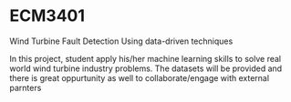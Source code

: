 # ECM3401
Wind Turbine Fault Detection Using data-driven techniques

In this project, student apply his/her machine learning skills to solve real world wind turbine industry problems. 
The datasets will be provided and there is great oppurtunity as well to collaborate/engage with external parnters
